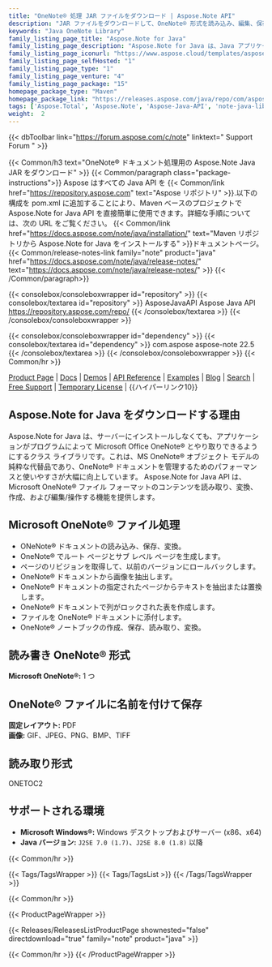 ```yaml
---
title: "OneNote® 処理 JAR ファイルをダウンロード | Aspose.Note API"
description: "JAR ファイルをダウンロードして、OneNote® 形式を読み込み、編集、保存、および変換します。ページ、画像、テキスト、表、添付ファイル、タグ、タスク、テキスト スタイル、およびハイパーリンクをサポートします。"
keywords: "Java OneNote Library"
family_listing_page_title: "Aspose.Note for Java"
family_listing_page_description: "Aspose.Note for Java は、Java アプリケーションが Microsoft OneNote を必要とせずに OneNote ドキュメントと動的にやり取りできるようにする機能豊富な OneNote API です。 Aspose.Note for Java を使用すると、開発者は Microsoft OneNote ファイル フォーマットのコンテンツを作成、読み取り、操作、およびエクスポートできます。 API では、添付ファイル、テキスト、ハイパーリンク、テーブル、タグ、およびテキスト スタイルを管理することもできます。"
family_listing_page_iconurl: "https://www.aspose.cloud/templates/aspose/App_Themes/V3/images/note/272x272/aspose_note-for-java-min.png"
family_listing_page_selfHosted: "1"
family_listing_page_type: "1"
family_listing_page_venture: "4"
family_listing_page_package: "15"
homepage_package_type: "Maven"
homepage_package_link: "https://releases.aspose.com/java/repo/com/aspose/aspose-note/"
tags: ['Aspose.Total', 'Aspose.Note', 'Aspose-Java-API', 'note-java-library', 'note-java-class', 'Maven', 'ONE', 'ONETOC2', 'PNG', 'GIF', 'JPEG', 'BMP', 'TIFF', 'PDF', 'Windows', 'J2SE', 'HTML-to-OneNote', 'OneNote-to-BMP', 'OneNote-to-JPEG', 'OneNote-to-TIFF', 'extract-text', 'printing-document', 'OneNote-to-HTML', 'text-rendering', 'image-rendering', 'document-navigation', 'text-extraction', 'insert-text', 'replace-text', 'FIPS', 'OneNote', 'SharePoint']
weight:  2
---
```


{{< dbToolbar link="https://forum.aspose.com/c/note" linktext=" Support Forum " >}}

{{< Common/h3 text="OneNote® ドキュメント処理用の Aspose.Note Java JAR をダウンロード"  >}}
{{< Common/paragraph class="package-instructions">}}
Aspose はすべての Java API を
{{< Common/link href="https://repository.aspose.com" text="Aspose リポジトリ"  >}}.以下の構成を pom.xml に追加することにより、Maven ベースのプロジェクトで Aspose.Note for Java API を直接簡単に使用できます。詳細な手順については、次の URL をご覧ください。
{{< Common/link href="https://docs.aspose.com/note/java/installation/" text="Maven リポジトリから Aspose.Note for Java をインストールする"  >}}ドキュメントページ。
{{< Common/release-notes-link family="note" product="java" href="https://docs.aspose.com/note/java/release-notes/" text="https://docs.aspose.com/note/java/release-notes/"  >}}
{{< /Common/paragraph>}}

{{< consolebox/consoleboxwrapper id="repository" >}}
   {{< consolebox/textarea id="repository" >}} 
      <repository>
      <id>AsposeJavaAPI</id>
      <name>Aspose Java API</name>
      <url>https://repository.aspose.com/repo/</url>
      </repository> 
   {{< /consolebox/textarea >}}
{{< /consolebox/consoleboxwrapper >}}

{{< consolebox/consoleboxwrapper id="dependency" >}}
   {{< consolebox/textarea id="dependency" >}}
      <dependency>
      <groupId>com.aspose</groupId>
      <artifactId>aspose-note</artifactId>
      <version>22.5</version>
      </dependency>
   {{< /consolebox/textarea >}}
{{< /consolebox/consoleboxwrapper >}}
{{< Common/hr >}}

[Product Page](https://products.aspose.com/note/java) | [Docs](https://docs.aspose.com/note/java/) | [Demos](https://products.aspose.app/note/family) | [API Reference](https://apireference.aspose.com/note/java) | [Examples](https://github.com/aspose-note/Aspose.Note-for-Java) | [Blog](https://blog.aspose.com/category/note/) | [Search](https://search.aspose.com/) | [Free Support](https://forum.aspose.com/c/note) | [Temporary License](https://purchase.aspose.com/temporary-license) | {{ハイパーリンク10}}

## Aspose.Note for Java をダウンロードする理由

Aspose.Note for Java は、サーバーにインストールしなくても、アプリケーションがプログラムによって Microsoft Office OneNote® とやり取りできるようにするクラス ライブラリです。これは、MS OneNote® オブジェクト モデルの純粋な代替品であり、OneNote® ドキュメントを管理するためのパフォーマンスと使いやすさが大幅に向上しています。 Aspose.Note for Java API は、Microsoft OneNote® ファイル フォーマットのコンテンツを読み取り、変換、作成、および編集/操作する機能を提供します。

## Microsoft OneNote® ファイル処理

- ONeNote® ドキュメントの読み込み、保存、変換。
- OneNote® でルート ページとサブ レベル ページを生成します。
- ページのリビジョンを取得して、以前のバージョンにロールバックします。
- OneNote® ドキュメントから画像を抽出します。
- OneNote® ドキュメントの指定されたページからテキストを抽出または置換します。
- OneNote® ドキュメントで列がロックされた表を作成します。
- ファイルを OneNote® ドキュメントに添付します。
- OneNote® ノートブックの作成、保存、読み取り、変換。

## 読み書き OneNote® 形式

**Microsoft OneNote®:** 1 つ

## OneNote® ファイルに名前を付けて保存

**固定レイアウト:** PDF\
**画像:** GIF、JPEG、PNG、BMP、TIFF

## 読み取り形式

ONETOC2

## サポートされる環境

- **Microsoft Windows®:** Windows デスクトップおよびサーバー (x86、x64)
- **Java バージョン:** `J2SE 7.0 (1.7)`、`J2SE 8.0 (1.8)` 以降

{{< Common/hr >}}

{{< Tags/TagsWrapper >}}
 {{< Tags/TagsList >}}
{{< /Tags/TagsWrapper >}}

{{< Common/hr >}}

{{< ProductPageWrapper >}}
<!-- ReleasesListProductPage-->
   {{< Releases/ReleasesListProductPage shownested="false"  directdownload="true" family="note" product="java" >}}
<!-- /ReleasesListProductPage-->
{{< Common/hr >}}
{{< /ProductPageWrapper >}}

